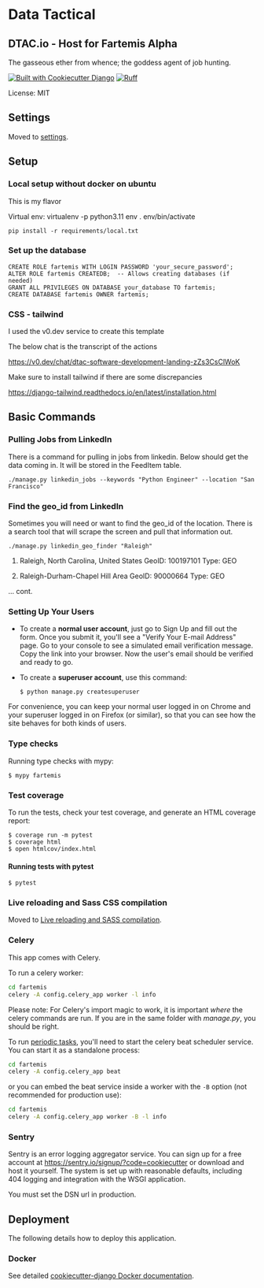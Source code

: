 # Data Tactical  

## DTAC.io - Host for Fartemis Alpha

The gasseous ether from whence; the goddess agent of job hunting.

[![Built with Cookiecutter Django](https://img.shields.io/badge/built%20with-Cookiecutter%20Django-ff69b4.svg?logo=cookiecutter)](https://github.com/cookiecutter/cookiecutter-django/)
[![Ruff](https://img.shields.io/endpoint?url=https://raw.githubusercontent.com/astral-sh/ruff/main/assets/badge/v2.json)](https://github.com/astral-sh/ruff)

License: MIT

## Settings

Moved to [settings](https://cookiecutter-django.readthedocs.io/en/latest/1-getting-started/settings.html).


## Setup

### Local setup without docker on ubuntu


This is my flavor

Virtual env: 
    virtualenv -p python3.11 env
    . env/bin/activate

    pip install -r requirements/local.txt


### Set up the database

    CREATE ROLE fartemis WITH LOGIN PASSWORD 'your_secure_password';
    ALTER ROLE fartemis CREATEDB;  -- Allows creating databases (if needed)
    GRANT ALL PRIVILEGES ON DATABASE your_database TO fartemis;
    CREATE DATABASE fartemis OWNER fartemis;


### CSS - tailwind

I used the v0.dev service to create this template 

The below chat is the transcript of the actions

https://v0.dev/chat/dtac-software-development-landing-zZs3CsClWoK

Make sure to install tailwind if there are some discrepancies 

https://django-tailwind.readthedocs.io/en/latest/installation.html


## Basic Commands

### Pulling Jobs from LinkedIn

There is a command for pulling in jobs from linkedin. Below should get the data coming in. It will be stored in the FeedItem table. 

    ./manage.py linkedin_jobs --keywords "Python Engineer" --location "San Francisco"

### Find the geo_id from LinkedIn

Sometimes you will need or want to find the geo_id of the location. There is a search tool that will scrape the screen and pull that information out. 


    ./manage.py linkedin_geo_finder "Raleigh"

1. Raleigh, North Carolina, United States
   GeoID: 100197101
   Type: GEO

2. Raleigh-Durham-Chapel Hill Area
   GeoID: 90000664
   Type: GEO

... cont. 



### Setting Up Your Users

- To create a **normal user account**, just go to Sign Up and fill out the form. Once you submit it, you'll see a "Verify Your E-mail Address" page. Go to your console to see a simulated email verification message. Copy the link into your browser. Now the user's email should be verified and ready to go.

- To create a **superuser account**, use this command:

      $ python manage.py createsuperuser

For convenience, you can keep your normal user logged in on Chrome and your superuser logged in on Firefox (or similar), so that you can see how the site behaves for both kinds of users.

### Type checks

Running type checks with mypy:

    $ mypy fartemis

### Test coverage

To run the tests, check your test coverage, and generate an HTML coverage report:

    $ coverage run -m pytest
    $ coverage html
    $ open htmlcov/index.html

#### Running tests with pytest

    $ pytest

### Live reloading and Sass CSS compilation

Moved to [Live reloading and SASS compilation](https://cookiecutter-django.readthedocs.io/en/latest/2-local-development/developing-locally.html#using-webpack-or-gulp).

### Celery

This app comes with Celery.

To run a celery worker:

```bash
cd fartemis
celery -A config.celery_app worker -l info
```

Please note: For Celery's import magic to work, it is important _where_ the celery commands are run. If you are in the same folder with _manage.py_, you should be right.

To run [periodic tasks](https://docs.celeryq.dev/en/stable/userguide/periodic-tasks.html), you'll need to start the celery beat scheduler service. You can start it as a standalone process:

```bash
cd fartemis
celery -A config.celery_app beat
```

or you can embed the beat service inside a worker with the `-B` option (not recommended for production use):

```bash
cd fartemis
celery -A config.celery_app worker -B -l info
```

### Sentry

Sentry is an error logging aggregator service. You can sign up for a free account at <https://sentry.io/signup/?code=cookiecutter> or download and host it yourself.
The system is set up with reasonable defaults, including 404 logging and integration with the WSGI application.

You must set the DSN url in production.

## Deployment

The following details how to deploy this application.

### Docker

See detailed [cookiecutter-django Docker documentation](https://cookiecutter-django.readthedocs.io/en/latest/3-deployment/deployment-with-docker.html).
